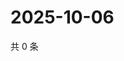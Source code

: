 # 2025-10-06

共 0 条

<!-- BEGIN ZHIHUQUESTIONS -->
<!-- 最后更新时间 Mon Oct 06 2025 10:19:22 GMT+0800 (China Standard Time) -->

<!-- END ZHIHUQUESTIONS -->
